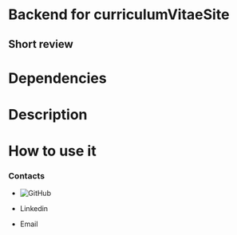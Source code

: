 # Backend for curriculumVitaeSite

## Short review


# Dependencies


# Description


# How to use it

### Contacts

- ![GitHub](https://img.icons8.com/metro/26/000000/github.png)

- Linkedin

- Email

